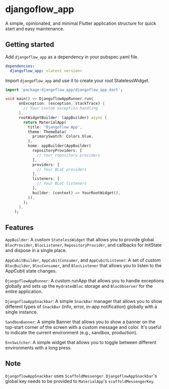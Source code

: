 # djangoflow_app

A simple, opinionated, and minimal Flutter application structure for quick start and easy maintenance.

## Getting started

Add `djangoflow_app` as a dependency in your pubspec.yaml file.

```yaml
dependencies:
  djangoflow_app: <latest version>
```

Import `djangoflow_app` and use it to create your root StatelessWidget.

```dart
import 'package:djangoflow_app/djangoflow_app.dart';

void main() => DjangoflowAppRunner.run(
      onException: (exception, stackTrace) {
        // Your custom exception handling
      },
      rootWidgetBuilder: (appBuilder) async {
        return MaterialApp(
          title: 'Djangoflow App',
          theme: ThemeData(
            primarySwatch: Colors.blue,
          ),
          home: appBuilder(AppBuilder(
            repositoryProviders: [
              // Your repository providers
            ],
            providers: [
              // Your BLoC providers
            ],
            listeners: [
              // Your BLoC listeners
            ],
            builder: (context) => YourRootWidget(),
          )),
        );
      },
    );
```

## Features

`AppBuilder`: A custom `StatelessWidget` that allows you to provide global `BlocProvider`, `BlocListener`, `RepositoryProvider`, and callbacks for initState and dispose in a single place.

`AppCubitBuilder`, `AppCubitConsumer`, and `AppCubitListener`: A set of custom `BlocBuilder`, `BlocConsumer`, and `BlocListener` that allows you to listen to the AppCubit state changes.

`DjangoflowAppRunner`: A custom runApp that allows you to handle exceptions globally and sets up the `HydratedBloc` storage and `BlocObserver` for the entire application.

`DjangoflowAppSnackbar`: A simple `SnackBar` manager that allows you to show different types of `SnackBar` (info, error, in-app notification) globally with a single instance.

`SandboxBanner`: A simple Banner that allows you to show a banner on the top-start corner of the screen with a custom message and color. It's useful to indicate the current environment (e.g., sandbox, production).

`EnvSwitcher`: A simple widget that allows you to toggle between different environments with a long press.

## Note

`DjangoflowAppSnackbar` uses `ScaffoldMessenger`. `DjangoflowAppSnackbar`'s global key needs to be provided to `MaterialApp`'s `scaffoldMessengerKey`.
